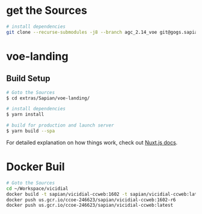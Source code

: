 # get the Sources

```bash
# install dependencies
git clone --recurse-submodules -j8 --branch agc_2.14_voe git@gogs.sapian.com.co:Sapian/vicidial.git
```

# voe-landing

## Build Setup


```bash
# Goto the Sources
$ cd extras/Sapian/voe-landing/ 

# install dependencies
$ yarn install

# build for production and launch server
$ yarn build --spa

```

For detailed explanation on how things work, check out [Nuxt.js docs](https://nuxtjs.org).

# Docker Buil

```bash
# Goto the Sources
cd ~/Workspace/vicidial
docker build -t sapian/vicidial-ccweb:1602 -t sapian/vicidial-ccweb:latest -t us.gcr.io/ccoe-246623/sapian/vicidial-ccweb:1602-r3 -t us.gcr.io/ccoe-246623/sapian/vicidial-ccweb:latest .
docker push us.gcr.io/ccoe-246623/sapian/vicidial-ccweb:1602-r6
docker push us.gcr.io/ccoe-246623/sapian/vicidial-ccweb:latest
```